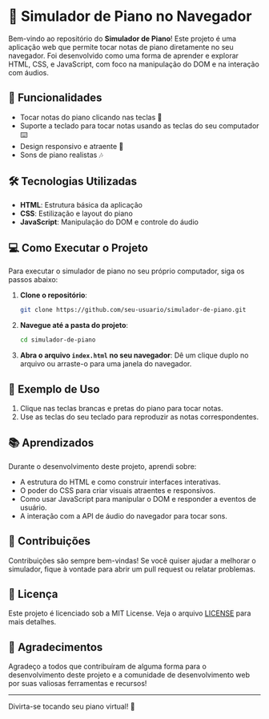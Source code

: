 # 🎹 Simulador de Piano no Navegador

Bem-vindo ao repositório do **Simulador de Piano**! Este projeto é uma aplicação web que permite tocar notas de piano diretamente no seu navegador. Foi desenvolvido como uma forma de aprender e explorar HTML, CSS, e JavaScript, com foco na manipulação do DOM e na interação com áudios.

## 🚀 Funcionalidades

- Tocar notas do piano clicando nas teclas 🥁
- Suporte a teclado para tocar notas usando as teclas do seu computador ⌨️
- Design responsivo e atraente 🎨
- Sons de piano realistas 🎶

## 🛠️ Tecnologias Utilizadas

- **HTML**: Estrutura básica da aplicação
- **CSS**: Estilização e layout do piano
- **JavaScript**: Manipulação do DOM e controle do áudio

## 💻 Como Executar o Projeto

Para executar o simulador de piano no seu próprio computador, siga os passos abaixo:

1. **Clone o repositório**:
   ```bash
   git clone https://github.com/seu-usuario/simulador-de-piano.git
   ```

2. **Navegue até a pasta do projeto**:
   ```bash
   cd simulador-de-piano
   ```

3. **Abra o arquivo `index.html` no seu navegador**:
   Dê um clique duplo no arquivo ou arraste-o para uma janela do navegador.

## 🎨 Exemplo de Uso

1. Clique nas teclas brancas e pretas do piano para tocar notas.
2. Use as teclas do seu teclado para reproduzir as notas correspondentes.

## 📚 Aprendizados

Durante o desenvolvimento deste projeto, aprendi sobre:

- A estrutura do HTML e como construir interfaces interativas.
- O poder do CSS para criar visuais atraentes e responsivos.
- Como usar JavaScript para manipular o DOM e responder a eventos de usuário.
- A interação com a API de áudio do navegador para tocar sons.

## 🤝 Contribuições

Contribuições são sempre bem-vindas! Se você quiser ajudar a melhorar o simulador, fique à vontade para abrir um pull request ou relatar problemas.

## 📄 Licença

Este projeto é licenciado sob a MIT License. Veja o arquivo [LICENSE](LICENSE) para mais detalhes.

## 🌟 Agradecimentos

Agradeço a todos que contribuíram de alguma forma para o desenvolvimento deste projeto e a comunidade de desenvolvimento web por suas valiosas ferramentas e recursos!

---

Divirta-se tocando seu piano virtual! 🎵
